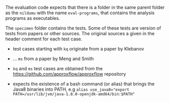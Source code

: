 The evaluation code expects that there is a folder in the same parent
folder as the `nildumu` with the name `eval-programs`, that contains
the analysis programs as executables.

The `specimen` folder contains the tests.
Some of these tests are version of tests from papers or other sources.
The original sources a given in the header comment for each test case.

- test cases starting with `kq` originate from a paper by Klebanov
- … `ms` from a paper by Meng and Smith
- `kq` and `ms` test cases are obtained from
    the https://github.com/approxflow/approxflow repository


- expects the existence of a bash command (or alias) that brings
  the Java8 binaries into PATH, e.g
  `alias use_java8="export PATH=/usr/lib/jvm/java-1.8.0-openjdk-amd64/bin:$PATH"`